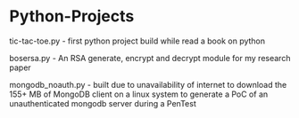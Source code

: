 Python-Projects
===============

tic-tac-toe.py - first python project build while read a book on python

bosersa.py - An RSA generate, encrypt and decrypt module for my research paper

mongodb_noauth.py - built due to unavailability of internet to download the 155+ MB of MongoDB client on a linux system to generate a PoC of an unauthenticated mongodb server during a PenTest
